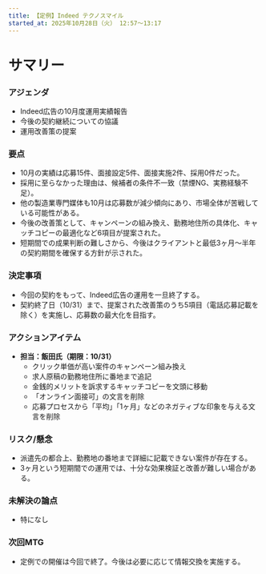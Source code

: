```yaml
---
title: 【定例】Indeed テクノスマイル
started_at: 2025年10月28日（火） 12:57〜13:17
---
```


# サマリー

### アジェンダ
- Indeed広告の10月度運用実績報告
- 今後の契約継続についての協議
- 運用改善策の提案

### 要点
- 10月の実績は応募15件、面接設定5件、面接実施2件、採用0件だった。
- 採用に至らなかった理由は、候補者の条件不一致（禁煙NG、実務経験不足）。
- 他の製造業専門媒体も10月は応募数が減少傾向にあり、市場全体が苦戦している可能性がある。
- 今後の改善策として、キャンペーンの組み換え、勤務地住所の具体化、キャッチコピーの最適化など6項目が提案された。
- 短期間での成果判断の難しさから、今後はクライアントと最低3ヶ月〜半年の契約期間を確保する方針が示された。

### 決定事項
- 今回の契約をもって、Indeed広告の運用を一旦終了する。
- 契約終了日（10/31）まで、提案された改善策のうち5項目（電話応募記載を除く）を実施し、応募数の最大化を目指す。

### アクションアイテム
- **担当：飯田氏（期限：10/31）**
  - クリック単価が高い案件のキャンペーン組み換え
  - 求人原稿の勤務地住所に番地まで追記
  - 金銭的メリットを訴求するキャッチコピーを文頭に移動
  - 「オンライン面接可」の文言を削除
  - 応募プロセスから「平均」「1ヶ月」などのネガティブな印象を与える文言を削除

### リスク/懸念
- 派遣先の都合上、勤務地の番地まで詳細に記載できない案件が存在する。
- 3ヶ月という短期間での運用では、十分な効果検証と改善が難しい場合がある。

### 未解決の論点
- 特になし

### 次回MTG
- 定例での開催は今回で終了。今後は必要に応じて情報交換を実施する。